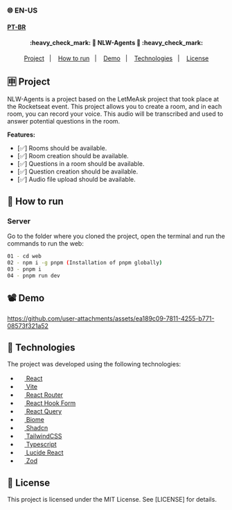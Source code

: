 ### 🌐 EN-US
#### [PT-BR](https://github.com/ArthurFakhouri/nlw-agents-web/blob/main/README.md)

<h4 align="center"> 
	:heavy_check_mark: 🚀 NLW-Agents 🚀 :heavy_check_mark:
</h4>

<p align="center">
  <a href="#-project">Project</a>&nbsp;&nbsp;&nbsp;|&nbsp;&nbsp;&nbsp;
  <a href="#-how-to-run">How to run</a>&nbsp;&nbsp;&nbsp;|&nbsp;&nbsp;&nbsp;
  <a href="#%EF%B8%8F-demo">Demo</a>&nbsp;&nbsp;&nbsp;|&nbsp;&nbsp;&nbsp;
  <a href="#-technologies">Technologies</a>&nbsp;&nbsp;&nbsp;|&nbsp;&nbsp;&nbsp;
  <a href="#memo-license">License</a>
</p>

## 🈸 Project
NLW-Agents is a project based on the LetMeAsk project that took place at the Rocketseat event. This project allows you to create a room, and in each room, you can record your voice.
This audio will be transcribed and used to answer potential questions in the room.

<b>Features:</b>
- [✅] Rooms should be available.
- [✅] Room creation should be available.
- [✅] Questions in a room should be available.
- [✅] Question creation should be available.
- [✅] Audio file upload should be available.

## 🔧 How to run
### Server
Go to the folder where you cloned the project, open the terminal and run the commands to run the web:
```bash
01 - cd web
02 - npm i -g pnpm (Installation of pnpm globally)
03 - pnpm i
04 - pnpm run dev
```

## 📽️ Demo


https://github.com/user-attachments/assets/ea189c09-7811-4255-b771-08573f321a52








## 🚀 Technologies

The project was developed using the following technologies:

- [<img alt="" src="https://react.dev/favicon.ico" width="16px" /> React](https://react.dev)
- [<img alt="" src="https://vite.dev/logo.svg" width="16px" /> Vite](https://react.dev)
- [<img alt="" src="https://reactrouter.com/favicon-dark.png" width="16px" /> React Router](https://react.dev)
- [<img alt="" src="https://react-hook-form.com/images/logo/react-hook-form-logo-only.png" width="16px" /> React Hook Form](https://react-hook-form.com/)
- [<img alt="" src="https://tanstack.com/favicon-16x16.png" width="16px" /> React Query](https://tanstack.com/query/latest)
- [<img alt="" src="https://biomejs.dev/img/favicon.svg" width="16px" /> Biome](https://biomejs.dev)
- [<img alt="" src="https://ui.shadcn.com/favicon-16x16.png" width="16px" /> Shadcn](https://ui.shadcn.com/)
- [<img alt="" src="https://tailwindcss.com/favicon.ico" width="16px" /> TailwindCSS](https://tailwindcss.com)
- [<img alt="" src="https://www.typescriptlang.org/favicon.ico" width="16px" /> Typescript](https://www.typescriptlang.org)
- [<img alt="" src="https://lucide.dev/og.png" width="16px" /> Lucide React](https://lucide.dev)
- [<img alt="" src="https://zod.dev/icon.png?39fe259ddd7f4224" width="16px" /> Zod](https://zod.dev/)

## :memo: License
This project is licensed under the MIT License. See [LICENSE] for details.

